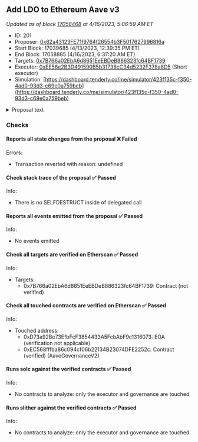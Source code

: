## Add LDO to Ethereum Aave v3

_Updated as of block [17058468](https://etherscan.io/block/17058468) at 4/16/2023, 5:06:59 AM ET_

- ID: 201
- Proposer: [0x62a43123FE71f9764f26554b3F5017627996816a](https://etherscan.io/address/0x62a43123FE71f9764f26554b3F5017627996816a)
- Start Block: 17039685 (4/13/2023, 12:39:35 PM ET)
- End Block: 17058885 (4/16/2023, 6:37:20 AM ET)
- Targets: [0x7B766a02EbA6d8651EeEBDeB886323fc64BF1739](https://etherscan.io/address/0x7B766a02EbA6d8651EeEBDeB886323fc64BF1739#code)
- Executor: [0xEE56e2B3D491590B5b31738cC34d5232F378a8D5](https://etherscan.io/address/0xEE56e2B3D491590B5b31738cC34d5232F378a8D5) (Short executor)
- Simulation: [https://dashboard.tenderly.co/me/simulator/423f135c-f350-4ad0-93d3-c69e0a759beb](https://dashboard.tenderly.co/me/simulator/423f135c-f350-4ad0-93d3-c69e0a759beb)

<details>
  <summary>Proposal text</summary>

# Summary

This publication presents the community with the opportunity to add LDO to the Ethereum V3 Liquidity Pool.

# Abstract

LDO would be the first Ethereum liquid staking protocol governance token to be listed on Aave. Aave would benefit from being the first major lending market to list LDO. Users will be able to express various trading views on LDO’s price outlook in the lead up to Shanghai.

This publication uses the parameters provided by Gauntlet and Chaos Labs.

# Motivation

Lido is a suite of software protocols that facilitates liquid staking across multiple blockchains. The Lido DAO is a decentralised autonomous organisation. The LDO token is used to vote on the use of the DAO treasury associated with the protocols, research and development, and incentive programs.

The Lido DAO is an Aragon organization. The LDO token was created using an [Aragon Minime contract](https://aragon.org/dao). Since Aragon provides a full end-to-end framework to build DAOs, Lido DAO uses its standard tools.

LDO is a Top 50 token by market cap, currently ranked [31st](https://www.coingecko.com/en/coins/lido-dao) by Coingecko. Lido Protocol is the largest minter of liquid staked ETH tokens with [5,880,987 ETH staked](https://lido.fi/ethereum).

Making LDO available on Aave v3 would make Aave v3 the first major lending market to do so and would benefit from the first mover advantage.

# Specification

The parameters shown below are the [combined recommendation](https://governance.aave.com/t/arfc-add-support-for-ldo-on-ethereum-v3/12045/5) of Gauntlet and Chaos Labs.

Ticker: LDO

Contract Address: [`0x5a98fcbea516cf06857215779fd812ca3bef1b32`](https://etherscan.io/address/0x5a98fcbea516cf06857215779fd812ca3bef1b32)

Oracle: LDO/ETH/USD: [`0xb01e6C9af83879B8e06a092f0DD94309c0D497E4`](https://etherscan.io/address/0xb01e6C9af83879B8e06a092f0DD94309c0D497E4)

Oracle Components:

LDO/ETH: [`0x4e844125952D32AcdF339BE976c98E22F6F318dB`](https://etherscan.io/address/0x4e844125952D32AcdF339BE976c98E22F6F318dB)

ETH/USD: [`0x5f4eC3Df9cbd43714FE2740f5E3616155c5b8419`](https://etherscan.io/address/0x5f4eC3Df9cbd43714FE2740f5E3616155c5b8419)

| Parameter                | Value      |
| ------------------------ | ---------- |
| Isolation Mode           | Yes        |
| Borrowable               | Yes        |
| Collateral Enabled       | Yes        |
| Supply Cap (LDO)         | 6,000,000  |
| Borrow Cap (LDO)         | 3,000,000  |
| Debt Ceiling             | $7,500,000 |
| LTV                      | 40.00%     |
| LT                       | 50.00%     |
| Liquidation Bonus        | 9.00%      |
| Liquidation Protocol Fee | 10.00%     |
| Variable Base            | 0.00%      |
| Variable Slope1          | 7.00%      |
| Variable Slope2          | 300.00%    |
| Stable Slope1            | 13.00%     |
| Stable Slope2            | 300%       |
| Uoptimal                 | 45.00%     |
| Reserve Factor           | 20.00%     |
| Stable Borrowing         | Disabled   |

# Implementation

Test cases can be found [here](https://github.com/bgd-labs/aave-proposals/blob/main/src/AaveV3Listings_20230403/AaveV3Listings_20230403_PayloadTest.t.sol)

Payload implementation can be found [here](https://github.com/bgd-labs/aave-proposals/blob/main/src/AaveV3Listings_20230403/AaveV3Listings_20230403_Payload.sol)

Deployed Payload can be found [here](https://etherscan.io/address/0x7b766a02eba6d8651eeebdeb886323fc64bf1739)

# Copyright

Copyright and related rights waived via [CC0](https://creativecommons.org/publicdomain/zero/1.0/).

</details>

### Checks

#### Reports all state changes from the proposal ❌ Failed

Errors:

- Transaction reverted with reason: undefined

#### Check stack trace of the proposal ✅ Passed

Info:

- There is no SELFDESTRUCT inside of delegated call

#### Reports all events emitted from the proposal ✅ Passed

Info:

- No events emitted

#### Check all targets are verified on Etherscan ✅ Passed

Info:

- Targets:
  - 0x7B766a02EbA6d8651EeEBDeB886323fc64BF1739: Contract (not verified)

#### Check all touched contracts are verified on Etherscan ✅ Passed

Info:

- Touched address:
  - 0xD73a92Be73EfbFcF3854433A5FcbAbF9c1316073: EOA (verification not applicable)
  - 0xEC568fffba86c094cf06b22134B23074DFE2252c: Contract (verified) (AaveGovernanceV2)

#### Runs solc against the verified contracts ✅ Passed

Info:

- No contracts to analyze: only the executor and governance are touched

#### Runs slither against the verified contracts ✅ Passed

Info:

- No contracts to analyze: only the executor and governance are touched

